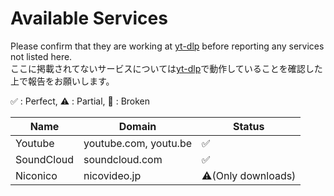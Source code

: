 # Available Services 

Please confirm that they are working at [yt-dlp](https://github.com/yt-dlp/yt-dlp) before reporting any services not listed here.  
ここに掲載されてないサービスについては[yt-dlp](https://github.com/yt-dlp/yt-dlp)で動作していることを確認した上で報告をお願いします。

:white_check_mark: : Perfect, :warning: : Partial, :no_entry_sign: : Broken

| Name       | Domain                | Status                    |
|------------|-----------------------|---------------------------|
| Youtube    | youtube.com, youtu.be | :white_check_mark:        |
| SoundCloud | soundcloud.com        | :white_check_mark:        |
| Niconico   | nicovideo.jp          | :warning:(Only downloads) |

